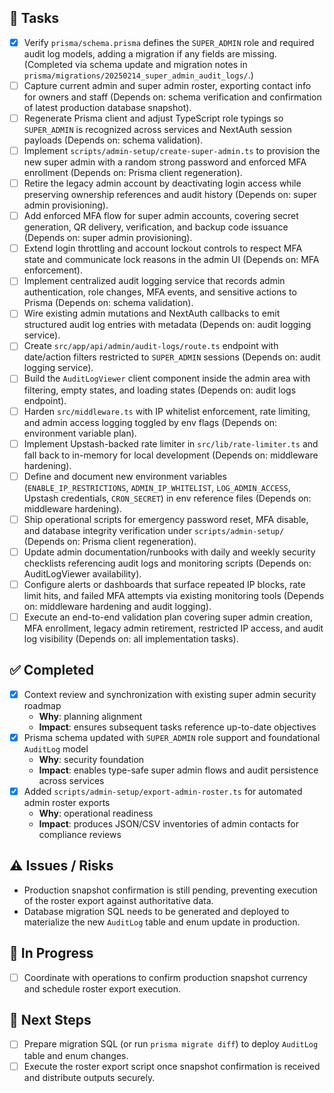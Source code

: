 ## 🚧 Tasks
- [x] Verify `prisma/schema.prisma` defines the `SUPER_ADMIN` role and required audit log models, adding a migration if any fields are missing. (Completed via schema update and migration notes in `prisma/migrations/20250214_super_admin_audit_logs/`.)
- [ ] Capture current admin and super admin roster, exporting contact info for owners and staff (Depends on: schema verification and confirmation of latest production database snapshot).
- [ ] Regenerate Prisma client and adjust TypeScript role typings so `SUPER_ADMIN` is recognized across services and NextAuth session payloads (Depends on: schema validation).
- [ ] Implement `scripts/admin-setup/create-super-admin.ts` to provision the new super admin with a random strong password and enforced MFA enrollment (Depends on: Prisma client regeneration).
- [ ] Retire the legacy admin account by deactivating login access while preserving ownership references and audit history (Depends on: super admin provisioning).
- [ ] Add enforced MFA flow for super admin accounts, covering secret generation, QR delivery, verification, and backup code issuance (Depends on: super admin provisioning).
- [ ] Extend login throttling and account lockout controls to respect MFA state and communicate lock reasons in the admin UI (Depends on: MFA enforcement).
- [ ] Implement centralized audit logging service that records admin authentication, role changes, MFA events, and sensitive actions to Prisma (Depends on: schema validation).
- [ ] Wire existing admin mutations and NextAuth callbacks to emit structured audit log entries with metadata (Depends on: audit logging service).
- [ ] Create `src/app/api/admin/audit-logs/route.ts` endpoint with date/action filters restricted to `SUPER_ADMIN` sessions (Depends on: audit logging service).
- [ ] Build the `AuditLogViewer` client component inside the admin area with filtering, empty states, and loading states (Depends on: audit logs endpoint).
- [ ] Harden `src/middleware.ts` with IP whitelist enforcement, rate limiting, and admin access logging toggled by env flags (Depends on: environment variable plan).
- [ ] Implement Upstash-backed rate limiter in `src/lib/rate-limiter.ts` and fall back to in-memory for local development (Depends on: middleware hardening).
- [ ] Define and document new environment variables (`ENABLE_IP_RESTRICTIONS`, `ADMIN_IP_WHITELIST`, `LOG_ADMIN_ACCESS`, Upstash credentials, `CRON_SECRET`) in env reference files (Depends on: middleware hardening).
- [ ] Ship operational scripts for emergency password reset, MFA disable, and database integrity verification under `scripts/admin-setup/` (Depends on: Prisma client regeneration).
- [ ] Update admin documentation/runbooks with daily and weekly security checklists referencing audit logs and monitoring scripts (Depends on: AuditLogViewer availability).
- [ ] Configure alerts or dashboards that surface repeated IP blocks, rate limit hits, and failed MFA attempts via existing monitoring tools (Depends on: middleware hardening and audit logging).
- [ ] Execute an end-to-end validation plan covering super admin creation, MFA enrollment, legacy admin retirement, restricted IP access, and audit log visibility (Depends on: all implementation tasks).

## ✅ Completed
- [x] Context review and synchronization with existing super admin security roadmap
  - **Why**: planning alignment
  - **Impact**: ensures subsequent tasks reference up-to-date objectives
- [x] Prisma schema updated with `SUPER_ADMIN` role support and foundational `AuditLog` model
  - **Why**: security foundation
  - **Impact**: enables type-safe super admin flows and audit persistence across services
- [x] Added `scripts/admin-setup/export-admin-roster.ts` for automated admin roster exports
  - **Why**: operational readiness
  - **Impact**: produces JSON/CSV inventories of admin contacts for compliance reviews

## ⚠️ Issues / Risks
- Production snapshot confirmation is still pending, preventing execution of the roster export against authoritative data.
- Database migration SQL needs to be generated and deployed to materialize the new `AuditLog` table and enum update in production.

## 🚧 In Progress
- [ ] Coordinate with operations to confirm production snapshot currency and schedule roster export execution.

## 🔧 Next Steps
- [ ] Prepare migration SQL (or run `prisma migrate diff`) to deploy `AuditLog` table and enum changes.
- [ ] Execute the roster export script once snapshot confirmation is received and distribute outputs securely.
